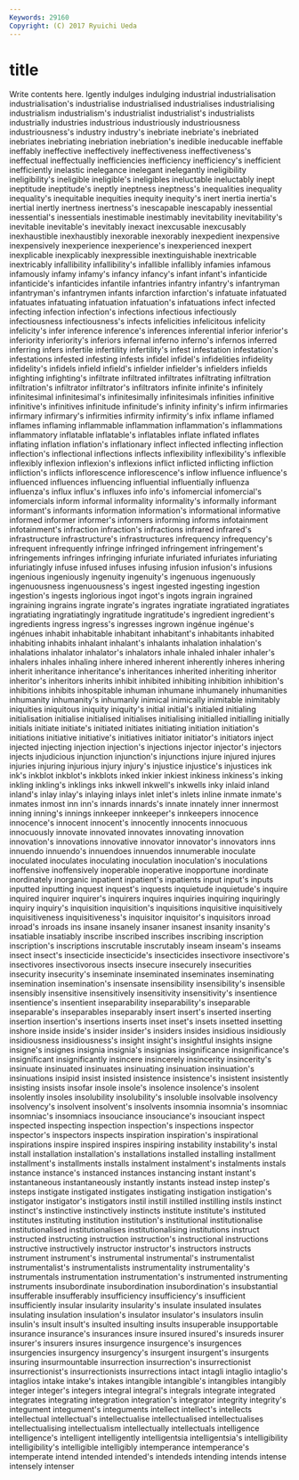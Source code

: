 ```yaml
---
Keywords: 29160 
Copyright: (C) 2017 Ryuichi Ueda
---
```


# title

Write contents here.
lgently indulges indulging industrial industrialisation industrialisation's industrialise industrialised
industrialises industrialising industrialism industrialism's industrialist industrialist's industrialists industrially industries industrious
industriously industriousness industriousness's industry industry's inebriate inebriate's inebriated inebriates inebriating
inebriation inebriation's inedible ineducable ineffable ineffably ineffective ineffectively ineffectiveness ineffectiveness's
ineffectual ineffectually inefficiencies inefficiency inefficiency's inefficient inefficiently inelastic inelegance inelegant
inelegantly ineligibility ineligibility's ineligible ineligible's ineligibles ineluctable ineluctably inept ineptitude
ineptitude's ineptly ineptness ineptness's inequalities inequality inequality's inequitable inequities inequity
inequity's inert inertia inertia's inertial inertly inertness inertness's inescapable inescapably
inessential inessential's inessentials inestimable inestimably inevitability inevitability's inevitable inevitable's inevitably
inexact inexcusable inexcusably inexhaustible inexhaustibly inexorable inexorably inexpedient inexpensive inexpensively
inexperience inexperience's inexperienced inexpert inexplicable inexplicably inexpressible inextinguishable inextricable inextricably
infallibility infallibility's infallible infallibly infamies infamous infamously infamy infamy's infancy
infancy's infant infant's infanticide infanticide's infanticides infantile infantries infantry infantry's
infantryman infantryman's infantrymen infants infarction infarction's infatuate infatuated infatuates infatuating
infatuation infatuation's infatuations infect infected infecting infection infection's infections infectious
infectiously infectiousness infectiousness's infects infelicities infelicitous infelicity infelicity's infer inference
inference's inferences inferential inferior inferior's inferiority inferiority's inferiors infernal inferno
inferno's infernos inferred inferring infers infertile infertility infertility's infest infestation
infestation's infestations infested infesting infests infidel infidel's infidelities infidelity infidelity's
infidels infield infield's infielder infielder's infielders infields infighting infighting's infiltrate
infiltrated infiltrates infiltrating infiltration infiltration's infiltrator infiltrator's infiltrators infinite infinite's
infinitely infinitesimal infinitesimal's infinitesimally infinitesimals infinities infinitive infinitive's infinitives infinitude
infinitude's infinity infinity's infirm infirmaries infirmary infirmary's infirmities infirmity infirmity's
infix inflame inflamed inflames inflaming inflammable inflammation inflammation's inflammations inflammatory
inflatable inflatable's inflatables inflate inflated inflates inflating inflation inflation's inflationary
inflect inflected inflecting inflection inflection's inflectional inflections inflects inflexibility inflexibility's
inflexible inflexibly inflexion inflexion's inflexions inflict inflicted inflicting infliction infliction's
inflicts inflorescence inflorescence's inflow influence influence's influenced influences influencing influential
influentially influenza influenza's influx influx's influxes info info's infomercial infomercial's
infomercials inform informal informality informality's informally informant informant's informants information
information's informational informative informed informer informer's informers informing informs infotainment
infotainment's infraction infraction's infractions infrared infrared's infrastructure infrastructure's infrastructures infrequency
infrequency's infrequent infrequently infringe infringed infringement infringement's infringements infringes infringing
infuriate infuriated infuriates infuriating infuriatingly infuse infused infuses infusing infusion
infusion's infusions ingenious ingeniously ingenuity ingenuity's ingenuous ingenuously ingenuousness ingenuousness's
ingest ingested ingesting ingestion ingestion's ingests inglorious ingot ingot's ingots
ingrain ingrained ingraining ingrains ingrate ingrate's ingrates ingratiate ingratiated ingratiates
ingratiating ingratiatingly ingratitude ingratitude's ingredient ingredient's ingredients ingress ingress's ingresses
ingrown ingénue ingénue's ingénues inhabit inhabitable inhabitant inhabitant's inhabitants inhabited
inhabiting inhabits inhalant inhalant's inhalants inhalation inhalation's inhalations inhalator inhalator's
inhalators inhale inhaled inhaler inhaler's inhalers inhales inhaling inhere inhered
inherent inherently inheres inhering inherit inheritance inheritance's inheritances inherited inheriting
inheritor inheritor's inheritors inherits inhibit inhibited inhibiting inhibition inhibition's inhibitions
inhibits inhospitable inhuman inhumane inhumanely inhumanities inhumanity inhumanity's inhumanly inimical
inimically inimitable inimitably iniquities iniquitous iniquity iniquity's initial initial's initialed
initialing initialisation initialise initialised initialises initialising initialled initialling initially initials
initiate initiate's initiated initiates initiating initiation initiation's initiations initiative initiative's
initiatives initiator initiator's initiators inject injected injecting injection injection's injections
injector injector's injectors injects injudicious injunction injunction's injunctions injure injured
injures injuries injuring injurious injury injury's injustice injustice's injustices ink
ink's inkblot inkblot's inkblots inked inkier inkiest inkiness inkiness's inking
inkling inkling's inklings inks inkwell inkwell's inkwells inky inlaid inland
inland's inlay inlay's inlaying inlays inlet inlet's inlets inline inmate
inmate's inmates inmost inn inn's innards innards's innate innately inner
innermost inning inning's innings innkeeper innkeeper's innkeepers innocence innocence's innocent
innocent's innocently innocents innocuous innocuously innovate innovated innovates innovating innovation
innovation's innovations innovative innovator innovator's innovators inns innuendo innuendo's innuendoes
innuendos innumerable inoculate inoculated inoculates inoculating inoculation inoculation's inoculations inoffensive
inoffensively inoperable inoperative inopportune inordinate inordinately inorganic inpatient inpatient's inpatients
input input's inputs inputted inputting inquest inquest's inquests inquietude inquietude's
inquire inquired inquirer inquirer's inquirers inquires inquiries inquiring inquiringly inquiry
inquiry's inquisition inquisition's inquisitions inquisitive inquisitively inquisitiveness inquisitiveness's inquisitor inquisitor's
inquisitors inroad inroad's inroads ins insane insanely insaner insanest insanity
insanity's insatiable insatiably inscribe inscribed inscribes inscribing inscription inscription's inscriptions
inscrutable inscrutably inseam inseam's inseams insect insect's insecticide insecticide's insecticides
insectivore insectivore's insectivores insectivorous insects insecure insecurely insecurities insecurity insecurity's
inseminate inseminated inseminates inseminating insemination insemination's insensate insensibility insensibility's insensible
insensibly insensitive insensitively insensitivity insensitivity's insentience insentience's insentient inseparability inseparability's
inseparable inseparable's inseparables inseparably insert insert's inserted inserting insertion insertion's
insertions inserts inset inset's insets insetted insetting inshore inside inside's
insider insider's insiders insides insidious insidiously insidiousness insidiousness's insight insight's
insightful insights insigne insigne's insignes insignia insignia's insignias insignificance insignificance's
insignificant insignificantly insincere insincerely insincerity insincerity's insinuate insinuated insinuates insinuating
insinuation insinuation's insinuations insipid insist insisted insistence insistence's insistent insistently
insisting insists insofar insole insole's insolence insolence's insolent insolently insoles
insolubility insolubility's insoluble insolvable insolvency insolvency's insolvent insolvent's insolvents insomnia
insomnia's insomniac insomniac's insomniacs insouciance insouciance's insouciant inspect inspected inspecting
inspection inspection's inspections inspector inspector's inspectors inspects inspiration inspiration's inspirational
inspirations inspire inspired inspires inspiring instability instability's instal install installation
installation's installations installed installing installment installment's installments installs instalment instalment's
instalments instals instance instance's instanced instances instancing instant instant's instantaneous
instantaneously instantly instants instead instep instep's insteps instigate instigated instigates
instigating instigation instigation's instigator instigator's instigators instil instill instilled instilling
instils instinct instinct's instinctive instinctively instincts institute institute's instituted institutes
instituting institution institution's institutional institutionalise institutionalised institutionalises institutionalising institutions instruct
instructed instructing instruction instruction's instructional instructions instructive instructively instructor instructor's
instructors instructs instrument instrument's instrumental instrumental's instrumentalist instrumentalist's instrumentalists instrumentality
instrumentality's instrumentals instrumentation instrumentation's instrumented instrumenting instruments insubordinate insubordination insubordination's
insubstantial insufferable insufferably insufficiency insufficiency's insufficient insufficiently insular insularity insularity's
insulate insulated insulates insulating insulation insulation's insulator insulator's insulators insulin
insulin's insult insult's insulted insulting insults insuperable insupportable insurance insurance's
insurances insure insured insured's insureds insurer insurer's insurers insures insurgence
insurgence's insurgences insurgencies insurgency insurgency's insurgent insurgent's insurgents insuring insurmountable
insurrection insurrection's insurrectionist insurrectionist's insurrectionists insurrections intact intagli intaglio intaglio's
intaglios intake intake's intakes intangible intangible's intangibles intangibly integer integer's
integers integral integral's integrals integrate integrated integrates integrating integration integration's
integrator integrity integrity's integument integument's integuments intellect intellect's intellects intellectual
intellectual's intellectualise intellectualised intellectualises intellectualising intellectualism intellectually intellectuals intelligence intelligence's
intelligent intelligently intelligentsia intelligentsia's intelligibility intelligibility's intelligible intelligibly intemperance intemperance's
intemperate intend intended intended's intendeds intending intends intense intensely intenser
